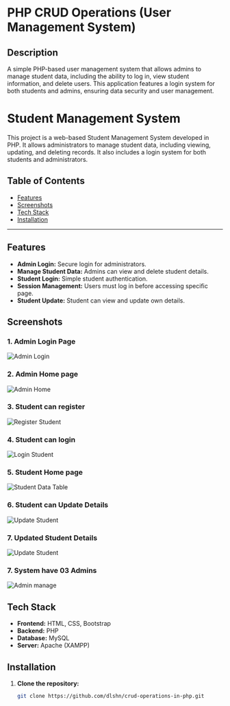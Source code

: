 # PHP CRUD Operations (User Management System)

## Description
A simple PHP-based user management system that allows admins to manage student data, including the ability to log in, view student information, and delete users. This application features a login system for both students and admins, ensuring data security and user management.

# Student Management System

This project is a web-based Student Management System developed in PHP. It allows administrators to manage student data, including viewing, updating, and deleting records. It also includes a login system for both students and administrators.

## Table of Contents
- [Features](#features)
- [Screenshots](#screenshots)
- [Tech Stack](#tech-stack)
- [Installation](#installation)


---

## Features

- **Admin Login:** Secure login for administrators.
- **Manage Student Data:** Admins can view and delete student details.
- **Student Login:** Simple student authentication.
- **Session Management:** Users must log in before accessing specific page.
- **Student Update:** Student can view and update own details.

## Screenshots

### 1. Admin Login Page
![Admin Login](screenshots/01.png)

### 2. Admin Home page
![Admin Home](screenshots/02.png)

### 3. Student can register
![Register Student](screenshots/06.png)

### 4. Student can login
![Login Student](screenshots/08.png)

### 5. Student Home page
![Student Data Table](screenshots/03.png)

### 6.  Student can Update Details
![Update Student](screenshots/04.png)

### 7. Updated Student Details
![Update Student](screenshots/05.png)

### 7. System have 03 Admins
![Admin manage](screenshots/07.png)







## Tech Stack

- **Frontend:** HTML, CSS, Bootstrap
- **Backend:** PHP
- **Database:** MySQL
- **Server:** Apache (XAMPP)

## Installation

1. **Clone the repository:**
   ```bash
   git clone https://github.com/dlshn/crud-operations-in-php.git

 
